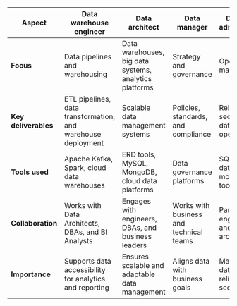 | Aspect          | Data warehouse engineer                                | Data architect                                         | Data manager                               | Database administrator                  |
|-----------------|--------------------------------------------------------|--------------------------------------------------------|--------------------------------------------|------------------------------------------|
| **Focus**       | Data pipelines and warehousing                         | Data warehouses, big data systems, analytics platforms | Strategy and governance                    | Operational management                   |
| **Key deliverables** | ETL pipelines, data transformation, and warehouse deployment | Scalable data management systems                       | Policies, standards, and compliance        | Reliable and secure database operations |
| **Tools used**  | Apache Kafka, Spark, cloud data warehouses             | ERD tools, MySQL, MongoDB, cloud data platforms        | Data governance platforms                  | SQL, database monitoring tools           |
| **Collaboration** | Works with Data Architects, DBAs, and BI Analysts     | Engages with engineers, DBAs, and business leaders     | Works with business and technical teams    | Partners with engineers and architects   |
| **Importance**  | Supports data accessibility for analytics and reporting| Ensures scalable and adaptable data management         | Aligns data with business goals            | Maintains data reliability and security  |
